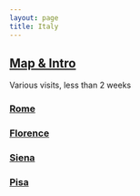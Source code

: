 ```yaml
---
layout: page
title: Italy
---
```


## [Map & Intro](https://goo.gl/maps/CNQpz86uKjrKZUY57)

Various visits, less than 2 weeks

### [Rome](https://goo.gl/maps/QaoDPfbp4xAEqdEt5)

### [Florence](https://goo.gl/maps/5EyRMV5nZzr9XzKi7)

### [Siena](https://goo.gl/maps/FkVNqHECySnmQ8BA6)

### [Pisa](https://goo.gl/maps/KVMVXi3q3eUqgyvQA)

